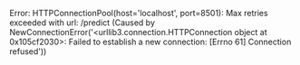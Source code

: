 Error: HTTPConnectionPool(host='localhost', port=8501): Max retries exceeded with url: /predict (Caused by NewConnectionError('<urllib3.connection.HTTPConnection object at 0x105cf2030>: Failed to establish a new connection: [Errno 61] Connection refused'))